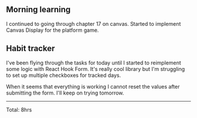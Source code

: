 ## Morning learning

I continued to going through chapter 17 on canvas. Started to implement Canvas Display for the platform game.

## Habit tracker

I've been flying through the tasks for today until I started to reimplement some logic with React Hook Form.
It's really cool library but I'm struggling to set up multiple checkboxes for tracked days. 

When it seems that everything is working I cannot reset the values after submitting the form. I'll keep on trying tomorrow.

<hr>
Total: 8hrs
